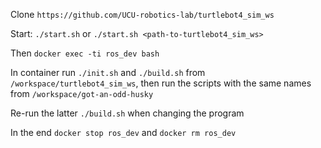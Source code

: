 Clone `https://github.com/UCU-robotics-lab/turtlebot4_sim_ws`

Start: `./start.sh` or `./start.sh <path-to-turtlebot4_sim_ws>`

Then `docker exec -ti ros_dev bash`

In container run `./init.sh` and `./build.sh` from `/workspace/turtlebot4_sim_ws`, then run the scripts with the same names from `/workspace/got-an-odd-husky`

Re-run the latter `./build.sh` when changing the program

In the end `docker stop ros_dev` and `docker rm ros_dev`
